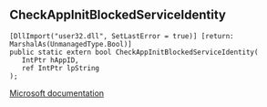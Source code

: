 ## CheckAppInitBlockedServiceIdentity

```
[DllImport("user32.dll", SetLastError = true)] [return: MarshalAs(UnmanagedType.Bool)]
public static extern bool CheckAppInitBlockedServiceIdentity(
   IntPtr hAppID,
   ref IntPtr lpString
);
```

[Microsoft documentation](TODO)
